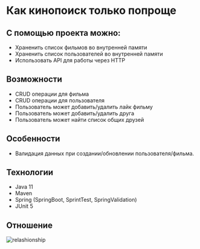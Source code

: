 # Как кинопоиск только попроще

## С помощью проекта можно:
- Храненить список фильмов во внутренней памяти
- Храненить список пользователей во внутренней памяти
- Использовать API для работы через HTTP

## Возможности
- CRUD операции для фильма
- CRUD операции для пользователя
- Пользователь может добавить/удалить лайк фильму
- Пользователь может добавить/удалить друга
- Пользователь может найти список общих друзей

## Особенности
- Валидация данных при создании/обновлении пользователя/фильма.

## Технологии
- Java 11
- Maven
- Spring (SpringBoot, SprintTest, SpringValidation)
- JUnit 5

## Отношение

![relashionship](https://user-images.githubusercontent.com/85733978/169698508-608692b1-62fe-45c7-b5ed-29945a8a4456.png)
